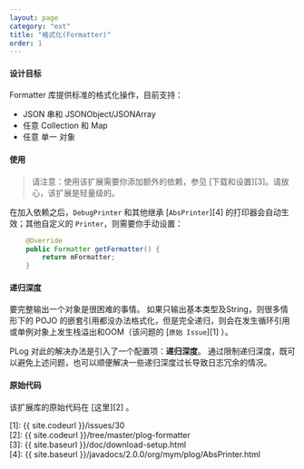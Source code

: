 ```yaml
---
layout: page
category: "ext"
title: "格式化(Formatter)"
order: 1
---
```


#### 设计目标

Formatter 库提供标准的格式化操作，目前支持：
* JSON 串和 JSONObject/JSONArray
* 任意 Collection 和 Map
* 任意 单一 对象

#### 使用
> 请注意：使用该扩展需要你添加额外的依赖，参见 [下载和设置][3]。请放心，该扩展是轻量级的。

在加入依赖之后，``DebugPrinter`` 和其他继承 [``AbsPrinter``][4] 的打印器会自动生效；其他自定义的 ``Printer``，则需要你手动设置：
```Java
    @Override
    public Formatter getFormatter() {
        return mFormatter;
    }
```

#### 递归深度
要完整输出一个对象是很困难的事情。 如果只输出基本类型及String，则很多情形下的 POJO 的嵌套引用都没办法格式化，但是完全递归，则会在发生循环引用或单例对象上发生栈溢出和OOM（该问题的 [``原始 Issue``][1] ）。

PLog 对此的解决办法是引入了一个配置项：**递归深度**。 通过限制递归深度，既可以避免上述问题，也可以顺便解决一些递归深度过长导致日志冗余的情况。

#### 原始代码
该扩展库的原始代码在 [这里][2] 。

[1]: {{ site.codeurl }}/issues/30  
[2]: {{ site.codeurl }}/tree/master/plog-formatter  
[3]: {{ site.baseurl }}/doc/download-setup.html  
[4]: {{ site.baseurl }}/javadocs/2.0.0/org/mym/plog/AbsPrinter.html  